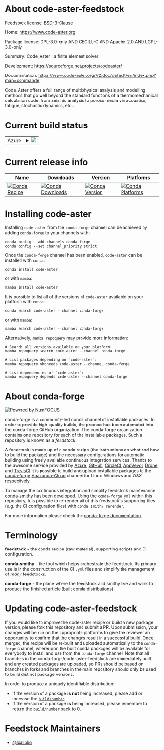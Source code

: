 About code-aster-feedstock
==========================

Feedstock license: [BSD-3-Clause](https://github.com/conda-forge/code-aster-feedstock/blob/main/LICENSE.txt)

Home: https://www.code-aster.org

Package license: GPL-3.0-only AND CECILL-C AND Apache-2.0 AND LGPL-3.0-only

Summary: Code_Aster : a finite element solver

Development: https://sourceforge.net/projects/codeaster/

Documentation: https://www.code-aster.org/V2/doc/default/en/index.php?man=commande

Code_Aster offers a full range of multiphysical analysis and modelling methods that go well beyond the standard functions of a thermomechanical calculation code: from seismic analysis to porous media via acoustics, fatigue, stochastic dynamics, etc..


Current build status
====================


<table>
    
  <tr>
    <td>Azure</td>
    <td>
      <details>
        <summary>
          <a href="https://dev.azure.com/conda-forge/feedstock-builds/_build/latest?definitionId=19417&branchName=main">
            <img src="https://dev.azure.com/conda-forge/feedstock-builds/_apis/build/status/code-aster-feedstock?branchName=main">
          </a>
        </summary>
        <table>
          <thead><tr><th>Variant</th><th>Status</th></tr></thead>
          <tbody><tr>
              <td>linux_64_numpy1.21python3.8.____cpython</td>
              <td>
                <a href="https://dev.azure.com/conda-forge/feedstock-builds/_build/latest?definitionId=19417&branchName=main">
                  <img src="https://dev.azure.com/conda-forge/feedstock-builds/_apis/build/status/code-aster-feedstock?branchName=main&jobName=linux&configuration=linux%20linux_64_numpy1.21python3.8.____cpython" alt="variant">
                </a>
              </td>
            </tr>
          </tbody>
        </table>
      </details>
    </td>
  </tr>
</table>

Current release info
====================

| Name | Downloads | Version | Platforms |
| --- | --- | --- | --- |
| [![Conda Recipe](https://img.shields.io/badge/recipe-code--aster-green.svg)](https://anaconda.org/conda-forge/code-aster) | [![Conda Downloads](https://img.shields.io/conda/dn/conda-forge/code-aster.svg)](https://anaconda.org/conda-forge/code-aster) | [![Conda Version](https://img.shields.io/conda/vn/conda-forge/code-aster.svg)](https://anaconda.org/conda-forge/code-aster) | [![Conda Platforms](https://img.shields.io/conda/pn/conda-forge/code-aster.svg)](https://anaconda.org/conda-forge/code-aster) |

Installing code-aster
=====================

Installing `code-aster` from the `conda-forge` channel can be achieved by adding `conda-forge` to your channels with:

```
conda config --add channels conda-forge
conda config --set channel_priority strict
```

Once the `conda-forge` channel has been enabled, `code-aster` can be installed with `conda`:

```
conda install code-aster
```

or with `mamba`:

```
mamba install code-aster
```

It is possible to list all of the versions of `code-aster` available on your platform with `conda`:

```
conda search code-aster --channel conda-forge
```

or with `mamba`:

```
mamba search code-aster --channel conda-forge
```

Alternatively, `mamba repoquery` may provide more information:

```
# Search all versions available on your platform:
mamba repoquery search code-aster --channel conda-forge

# List packages depending on `code-aster`:
mamba repoquery whoneeds code-aster --channel conda-forge

# List dependencies of `code-aster`:
mamba repoquery depends code-aster --channel conda-forge
```


About conda-forge
=================

[![Powered by
NumFOCUS](https://img.shields.io/badge/powered%20by-NumFOCUS-orange.svg?style=flat&colorA=E1523D&colorB=007D8A)](https://numfocus.org)

conda-forge is a community-led conda channel of installable packages.
In order to provide high-quality builds, the process has been automated into the
conda-forge GitHub organization. The conda-forge organization contains one repository
for each of the installable packages. Such a repository is known as a *feedstock*.

A feedstock is made up of a conda recipe (the instructions on what and how to build
the package) and the necessary configurations for automatic building using freely
available continuous integration services. Thanks to the awesome service provided by
[Azure](https://azure.microsoft.com/en-us/services/devops/), [GitHub](https://github.com/),
[CircleCI](https://circleci.com/), [AppVeyor](https://www.appveyor.com/),
[Drone](https://cloud.drone.io/welcome), and [TravisCI](https://travis-ci.com/)
it is possible to build and upload installable packages to the
[conda-forge](https://anaconda.org/conda-forge) [Anaconda-Cloud](https://anaconda.org/)
channel for Linux, Windows and OSX respectively.

To manage the continuous integration and simplify feedstock maintenance
[conda-smithy](https://github.com/conda-forge/conda-smithy) has been developed.
Using the ``conda-forge.yml`` within this repository, it is possible to re-render all of
this feedstock's supporting files (e.g. the CI configuration files) with ``conda smithy rerender``.

For more information please check the [conda-forge documentation](https://conda-forge.org/docs/).

Terminology
===========

**feedstock** - the conda recipe (raw material), supporting scripts and CI configuration.

**conda-smithy** - the tool which helps orchestrate the feedstock.
                   Its primary use is in the construction of the CI ``.yml`` files
                   and simplify the management of *many* feedstocks.

**conda-forge** - the place where the feedstock and smithy live and work to
                  produce the finished article (built conda distributions)


Updating code-aster-feedstock
=============================

If you would like to improve the code-aster recipe or build a new
package version, please fork this repository and submit a PR. Upon submission,
your changes will be run on the appropriate platforms to give the reviewer an
opportunity to confirm that the changes result in a successful build. Once
merged, the recipe will be re-built and uploaded automatically to the
`conda-forge` channel, whereupon the built conda packages will be available for
everybody to install and use from the `conda-forge` channel.
Note that all branches in the conda-forge/code-aster-feedstock are
immediately built and any created packages are uploaded, so PRs should be based
on branches in forks and branches in the main repository should only be used to
build distinct package versions.

In order to produce a uniquely identifiable distribution:
 * If the version of a package **is not** being increased, please add or increase
   the [``build/number``](https://docs.conda.io/projects/conda-build/en/latest/resources/define-metadata.html#build-number-and-string).
 * If the version of a package **is** being increased, please remember to return
   the [``build/number``](https://docs.conda.io/projects/conda-build/en/latest/resources/define-metadata.html#build-number-and-string)
   back to 0.

Feedstock Maintainers
=====================

* [@ldallolio](https://github.com/ldallolio/)

